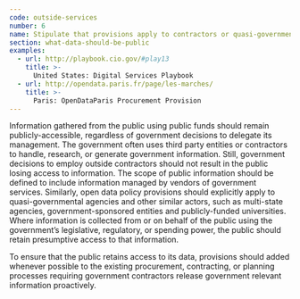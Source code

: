 ```yaml
---
code: outside-services
number: 6
name: Stipulate that provisions apply to contractors or quasi-governmental agencies
section: what-data-should-be-public
examples:
  - url: http://playbook.cio.gov/#play13
    title: >-
      United States: Digital Services Playbook
  - url: http://opendata.paris.fr/page/les-marches/
    title: >-
      Paris: OpenDataParis Procurement Provision
---
```


<p>Information gathered from the public using public funds should remain publicly-accessible, regardless of government decisions to delegate its management. The government often uses third party entities or contractors to handle, research, or generate government information. Still, government decisions to employ outside contractors should not result in the public losing access to information. The scope of public information should be defined to include information managed by vendors of government services. Similarly, open data policy provisions should explicitly apply to quasi-governmental agencies and other similar actors, such as multi-state agencies, government-sponsored entities and publicly-funded universities. Where information is collected from or on behalf of the public using the government’s legislative, regulatory, or spending power, the public should retain presumptive access to that information.</p>
<p>To ensure that the public retains access to its data, provisions should added whenever possible to the existing procurement, contracting, or planning processes requiring government contractors release government relevant information proactively.</p>
